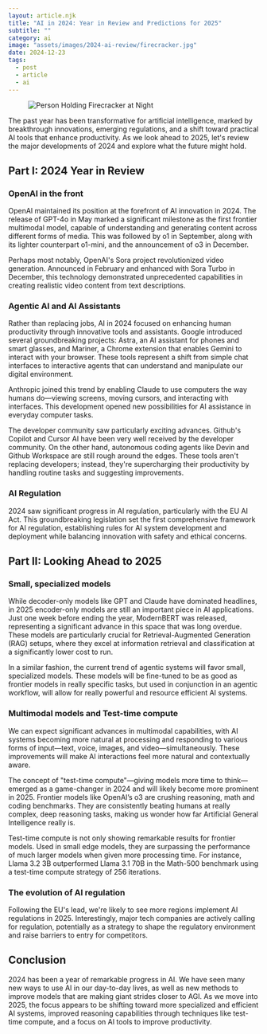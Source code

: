 ```yaml
---
layout: article.njk
title: "AI in 2024: Year in Review and Predictions for 2025"
subtitle: ""
category: ai
image: "assets/images/2024-ai-review/firecracker.jpg"
date: 2024-12-23
tags:
  - post
  - article
  - ai
---
```


<figure>
<img style="aspect-ratio: 897/467" alt="Person Holding Firecracker at Night" src="{{ image }}" />
</figure>

The past year has been transformative for artificial intelligence, marked by breakthrough innovations, emerging regulations, and a shift toward practical AI tools that enhance productivity. As we look ahead to 2025, let's review the major developments of 2024 and explore what the future might hold.

## Part I: 2024 Year in Review

### OpenAI in the front

OpenAI maintained its position at the forefront of AI innovation in 2024. The release of GPT-4o in May marked a significant milestone as the first frontier multimodal model, capable of understanding and generating content across different forms of media. This was followed by o1 in September, along with its lighter counterpart o1-mini, and the announcement of o3 in December.

Perhaps most notably, OpenAI's Sora project revolutionized video generation. Announced in February and enhanced with Sora Turbo in December, this technology demonstrated unprecedented capabilities in creating realistic video content from text descriptions.

### Agentic AI and AI Assistants

Rather than replacing jobs, AI in 2024 focused on enhancing human productivity through innovative tools and assistants. Google introduced several groundbreaking projects: Astra, an AI assistant for phones and smart glasses, and Mariner, a Chrome extension that enables Gemini to interact with your browser. These tools represent a shift from simple chat interfaces to interactive agents that can understand and manipulate our digital environment.

Anthropic joined this trend by enabling Claude to use computers the way humans do—viewing screens, moving cursors, and interacting with interfaces. This development opened new possibilities for AI assistance in everyday computer tasks.

The developer community saw particularly exciting advances. Github's Copilot and Cursor AI have been very well received by the developer community. On the other hand, autonomous coding agents like Devin and Github Workspace are still rough around the edges. These tools aren't replacing developers; instead, they're supercharging their productivity by handling routine tasks and suggesting improvements.

### AI Regulation

2024 saw significant progress in AI regulation, particularly with the EU AI Act. This groundbreaking legislation set the first comprehensive framework for AI regulation, establishing rules for AI system development and deployment while balancing innovation with safety and ethical concerns.

## Part II: Looking Ahead to 2025

### Small, specialized models

While decoder-only models like GPT and Claude have dominated headlines, in 2025 encoder-only models are still an important piece in AI applications. Just one week before ending the year, ModernBERT was released, representing a significant advance in this space that was long overdue. These models are particularly crucial for Retrieval-Augmented Generation (RAG) setups, where they excel at information retrieval and classification at a significantly lower cost to run.

In a similar fashion, the current trend of agentic systems will favor small, specialized models. These models will be fine-tuned to be as good as frontier models in really specific tasks, but used in conjunction in an agentic workflow, will allow for really powerful and resource efficient AI systems.

### Multimodal models and Test-time compute

We can expect significant advances in multimodal capabilities, with AI systems becoming more natural at processing and responding to various forms of input—text, voice, images, and video—simultaneously. These improvements will make AI interactions feel more natural and contextually aware.

The concept of "test-time compute"—giving models more time to think—emerged as a game-changer in 2024 and will likely become more prominent in 2025. Frontier models like OpenAI’s o3 are crushing reasoning, math and coding benchmarks. They are consistently beating humans at really complex, deep reasoning tasks, making us wonder how far Artificial General Intelligence really is.

Test-time compute is not only showing remarkable results for frontier models. Used in small edge models, they are surpassing the performance of much larger models when given more processing time. For instance, Llama 3.2 3B outperformed Llama 3.1 70B in the Math-500 benchmark using a test-time compute strategy of 256 iterations.

### The evolution of AI regulation

Following the EU's lead, we're likely to see more regions implement AI regulations in 2025. Interestingly, major tech companies are actively calling for regulation, potentially as a strategy to shape the regulatory environment and raise barriers to entry for competitors.

## Conclusion

2024 has been a year of remarkable progress in AI. We have seen many new ways to use AI in our day-to-day lives, as well as new methods to improve models that are making giant strides closer to AGI. As we move into 2025, the focus appears to be shifting toward more specialized and efficient AI systems, improved reasoning capabilities through techniques like test-time compute, and a focus on AI tools to improve productivity.
